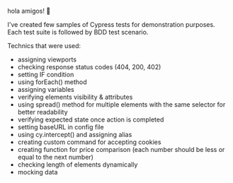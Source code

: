 hola amigos! 👋

I've created few samples of Cypress tests for demonstration purposes. Each test suite is followed by BDD test scenario. 

Technics that were used: 
- assigning viewports
- checking response status codes (404, 200, 402)
- setting IF condition
- using forEach() method
- assigning variables
- verifying elements visibility & attributes
- using spread() method for multiple elements with the same selector for better readability
- verifying expected state once action is completed
- setting baseURL in config file
- using cy.intercept() and assigning alias
- creating custom command for accepting cookies
- creating function for price comparison (each number should be less or equal to the next number)
- checking length of elements dynamically
- mocking data
